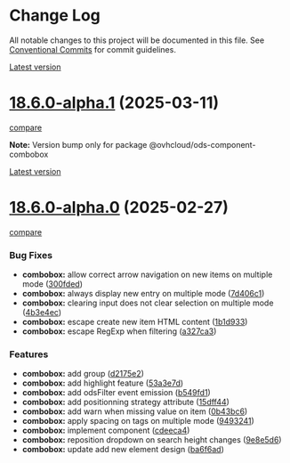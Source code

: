 # Change Log

All notable changes to this project will be documented in this file.
See [Conventional Commits](https://conventionalcommits.org) for commit guidelines.

[Latest version](https://ovh.github.io/design-system/latest/?path=/docs/design-system-changelog--page)


# [18.6.0-alpha.1](https://ovh.github.io/design-system/v18.6.0-alpha.1/?path=/docs/design-system-changelog--page) (2025-03-11)
[compare](https://github.com/ovh/design-system/compare/v18.6.0-alpha.0...v18.6.0-alpha.1)

**Note:** Version bump only for package @ovhcloud/ods-component-combobox







[Latest version](https://ovh.github.io/design-system/latest/?path=/docs/design-system-changelog--page)


# [18.6.0-alpha.0](https://ovh.github.io/design-system/v18.6.0-alpha.0/?path=/docs/design-system-changelog--page) (2025-02-27)
[compare](https://github.com/ovh/design-system/compare/v18.5.3...v18.6.0-alpha.0)

### Bug Fixes

* **combobox:** allow correct arrow navigation on new items on multiple mode ([300fded](https://github.com/ovh/design-system/commit/300fded3eb3c6bbfb0b2d97fe3f599185d6cc826))
* **combobox:** always display new entry on multiple mode ([7d406c1](https://github.com/ovh/design-system/commit/7d406c1ca707971c5cc389ebc3d459e67ef7b841))
* **combobox:** clearing input does not clear selection on multiple mode ([4b3e4ec](https://github.com/ovh/design-system/commit/4b3e4ecbf7bbf464af62ca08acd16a34d5c4962f))
* **combobox:** escape create new item HTML content ([1b1d933](https://github.com/ovh/design-system/commit/1b1d933004e344fd7359b4c18e5f658fa31236d4))
* **combobox:** escape RegExp when filtering ([a327ca3](https://github.com/ovh/design-system/commit/a327ca38c8471469382fe820cc777fd029011e83))


### Features

* **combobox:** add group ([d2175e2](https://github.com/ovh/design-system/commit/d2175e281de5ec87e78df4243aea1a01a0d51d85))
* **combobox:** add highlight feature ([53a3e7d](https://github.com/ovh/design-system/commit/53a3e7d6fb8b46c213c097ad7bf077182d32b0bc))
* **combobox:** add odsFilter event emission ([b549fd1](https://github.com/ovh/design-system/commit/b549fd1ff207cfdeb9ac2b7459d94437efb3225a))
* **combobox:** add positionning strategy attribute ([15dff44](https://github.com/ovh/design-system/commit/15dff44f655f3d45ab5c8b7ec99ba527d668c888))
* **combobox:** add warn when missing value on item ([0b43bc6](https://github.com/ovh/design-system/commit/0b43bc641ba4e3e97497107e4fbf7259d5327401))
* **combobox:** apply spacing on tags on multiple mode ([9493241](https://github.com/ovh/design-system/commit/94932413201d858a66bbcf5509f14ae43cafc1c7))
* **combobox:** implement component ([cdeeca4](https://github.com/ovh/design-system/commit/cdeeca46bbc72d05fc850454d9feb75fa1b6c0f3))
* **combobox:** reposition dropdown on search height changes ([9e8e5d6](https://github.com/ovh/design-system/commit/9e8e5d686e047aa2ea35b95faad486c1a52dc73d))
* **combobox:** update add new element design ([ba6f6ad](https://github.com/ovh/design-system/commit/ba6f6adc1b973137ff2a18b72937cd947881c567))
